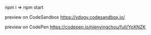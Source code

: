 npm i => npm start

preview on CodeSandbox https://vdogv.codesandbox.io/

preview on CodePen https://codepen.io/nienyingchou/full/YoXNZK
